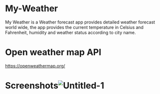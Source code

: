 # My-Weather
My Weather is a Weather forecast app provides detailed weather forecast world wide, the app provides the current temperature in Celsius and Fahrenheit, humidity and weather status according to city name.

# Open weather map API
https://openweathermap.org/

# Screenshots![Untitled-1](https://user-images.githubusercontent.com/78223836/120867799-51124580-c5b0-11eb-811d-7a29a0bcd60e.png)


